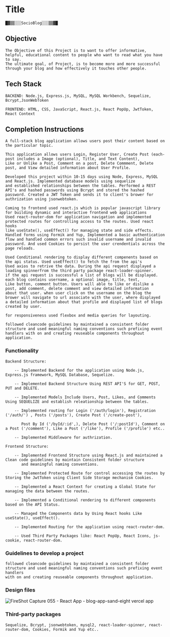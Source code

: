 # Title

    █▓▒▒░░░SocioBlog░░░▒▒▓█

## Objective

    The Objective of this Project is to want to offer informative, helpful, educational content to people who want to read what you have to say.
    The ultimate goal, of Project, is to become more and more successful through your blog and how effectively it touches other people.

## Tech Stack

    BACKEND: 𝙽𝚘𝚍𝚎.𝚓𝚜, 𝙴𝚡𝚙𝚛𝚎𝚜𝚜.𝚓𝚜, 𝙼𝚢𝚂𝚀𝙻, 𝙼𝚢𝚂𝚀𝙻 𝚆𝚘𝚛𝚔𝚋𝚎𝚗𝚌𝚑, 𝚂𝚎𝚚𝚞𝚎𝚕𝚒𝚣𝚎, 𝙱𝚌𝚛𝚢𝚙𝚝,𝙹𝚜𝚘𝚗𝚆𝚎𝚋𝚃𝚘𝚔𝚎𝚗

    FRONTEND: 𝙷𝚃𝙼𝙻, 𝙲𝚂𝚂, 𝙹𝚊𝚟𝚊𝚂𝚌𝚛𝚒𝚙𝚝, 𝚁𝚎𝚊𝚌𝚝.𝚓𝚜, 𝚁𝚎𝚊𝚌𝚝 𝙿𝚘𝚙𝚄𝚙, 𝙹𝚠𝚝𝚃𝚘𝚔𝚎𝚗, 𝚁𝚎𝚊𝚌𝚝 𝙲𝚘𝚗𝚝𝚎𝚡𝚝

## Completion Instructions 

    A full-stack blog application allows users post their content based on the particular topic.

    This application allows users Login, Register User, Create Post (each-post includes a Image (optional), Title, and Text Content), 
    Like or Unlike a Post, Comment on a post, Delete Commment, Delete post, and View detailed information about User Profile.

    Developed this project within 10-15 days using Node, Express, MySQL and React.js. Implemented database models using sequelize
    and established relationships between the tables. Performed a REST API's and hashed passwords using Bcrypt and stored the hashed 
    password. Created a JWT Token and sends it to client's brower for authrization using jsonwebtoken. 

    Coming to frontend used react.js which is popular javascript library for building dynamic and interactive frontend web applications
    Used react-router-dom for application navigation and implemented protected routes for controlling access to the routes. Used react hooks
    like useState(), useEffect() for managing state and side effects. Handled forms using Formik and Yup, Implemented a basic authentication
    flow and handled common errors such invalid username and invalid password. And used Cookies to persist the user crendentials across the
    page reloads.

    Used Conditional rendering to display different compenents based on the api status. Used useEffect() to fetch the from the api's
    Used axios to retrive the data. During the api request displayed a loading spinnerfrom the third party package react-loader-spinner. 
    if the api request is successful a list of blogs will be displayed. each blog contains username, a optional image, title, text, 
    Like button, comment button. Users will able to like or dislike a post, add comment, delete comment and view detailed information 
    about that user. when user click on the username on the blog the brower will navigate to url associate with the user, where displayed
    a detailed information about that profile and displayed list of blogs created by user.

    for responsiveness used flexbox and media queries for layouting.

    followed cleancode guidelines by maintained a consistent folder structure and used meaningful naming conventions such prefixing event 
    handlers with on and creating reuseable components throughout application.


### Functionality 
    Backend Structure: 

        -- Implemented Backend for the application using Node.js, Express.js framework, MySQL Database, Sequelize. 

        -- Implemented Backend Structure Using REST API'S for GET, POST, PUT and DELETE. 

        -- Implemented Models Include Users, Post, Likes, and Comments Using SEQUELIZE and establish releationship between the tables. 

        -- Implemented routing for Login ('/auth/login'), Registration ('/auth/') , Posts ('/posts'), Create Post ('/create-post'), 

           Post By Id ('/byId/:id',), Delete Post ('/:postId'), Comment on a Post ('/comment'), Like a Post ('/like'), Profile ('/profile') etc..

        -- Implemented Middleware for authrization.

    Frontend Structure: 

        -- Implemented Frontend Structure using React.js and maintained a Clean code guidelines by maintain Consistent folder structure 
           and meaningful naming conventions.
        
        -- Implemented Protected Route for control accessing the routes by Storing the JwtToken using Client Side Storage mechanism Cookies.

        -- Implemented a React Context for creating a Global State for managing the data between the routes.

        -- Implemented a Conditional rendering to different components based on the API Status.

        -- Managed the Components data by Using React hooks Like useState(), useEffect().

        -- Implemented Routing for the application using react-router-dom.

        -- Used Third Party Packages like: React PopUp, React Icons, js-cookie, react-router-dom.


### Guidelines to develop a project

    followed cleancode guidelines by maintained a consistent folder structure and used meaningful naming conventions such prefixing event handlers
    with on and creating reuseable components throughout application.


### Design files

![FireShot Capture 055 - React App - blog-app-sand-eight vercel app](https://github.com/j-swaroop/full-stack-blog/assets/133971855/bfa45881-1164-4a05-8618-a071dfc479e0)

### Third-party packages

    Sequelize, Bcrypt, jsonwebtoken, mysql2, react-loader-spinner, react-router-dom, Cookies, Formik and Yup etc..

